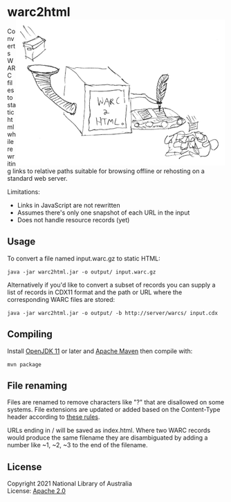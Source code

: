 warc2html <img src="warc2html.png" align="right">
=========

Converts WARC files to static html while rewriting links to relative paths suitable for browsing offline or rehosting
on a standard web server. 

Limitations:
* Links in JavaScript are not rewritten
* Assumes there's only one snapshot of each URL in the input
* Does not handle resource records (yet)

Usage
-----

To convert a file named input.warc.gz to static HTML:

    java -jar warc2html.jar -o output/ input.warc.gz

Alternatively if you'd like to convert a subset of records you can supply a list of records in CDX11 format and the
path or URL where the corresponding WARC files are stored:

    java -jar warc2html.jar -o output/ -b http://server/warcs/ input.cdx

Compiling
---------

Install [OpenJDK 11](https://adoptium.net/) or later and [Apache Maven](https://maven.apache.org/) then compile with:

    mvn package

File renaming
-------------

Files are renamed to remove characters like "?" that are disallowed on some systems. File extensions are updated or added
based on the Content-Type header according to [these rules](resources/org/netpreserve/warc2html/forced.extensions).

URLs ending in / will be saved as index.html. Where two WARC records would produce the same filename they are
disambiguated by adding a number like ~1, ~2, ~3 to the end of the filename. 

License
-------

Copyright 2021 National Library of Australia \
License: [Apache 2.0](LICENSE)
